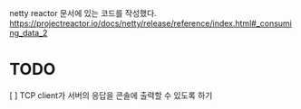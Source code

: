 netty reactor 문서에 있는 코드를 작성했다.    
https://projectreactor.io/docs/netty/release/reference/index.html#_consuming_data_2

# TODO
[ ] TCP client가 서버의 응답을 콘솔에 출력할 수 있도록 하기
